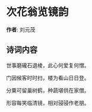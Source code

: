 # 次花翁览镜韵

**作者**: 刘元茂

## 诗词内容

世事磨礲石退棱，此心何爱复何憎。

门因候客时时扫，楼为看山日日登。

分粟可留巢树鹤，种蔬堪供在家僧。

形容每笑临清镜，相对骎骎作老朋。


